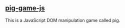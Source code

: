 ## [pig-game-js](https://marcel-balint.github.io/pig-game-js/)

This is a JavaScript DOM manipulation game called pig.
